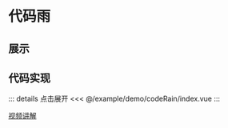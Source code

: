 # 代码雨

## 展示

<script setup>
import demo from "./index.vue"
</script>

<demo></demo>

## 代码实现

::: details 点击展开
<<< @/example/demo/codeRain/index.vue
:::

[视频讲解](https://www.douyin.com/video/7138624745553153311)
